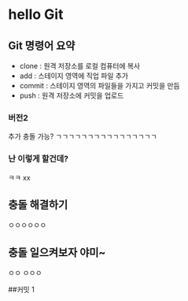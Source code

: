 # hello Git

## Git 명령어 요약
- clone : 원격 저장소를 로컬 컴퓨터에 복사
- add : 스테이지 영역에 직업 파일 추가
- commit : 스테이지 영역의 파일들을 가지고 커밋을 만듬
- push : 원격 저장소에 커밋을 업로드

### 버전2
추가
충돌 가능?
ㄱㄱㄱㄱㄱㄱㄱㄱㄱㄱㄱㄱㄱㄱㄱㄱ

### 난 이렇게 할건데?
ㅋㅋ
xx
## 충돌 해결하기
ㅇㅇㅇㅇㅇㅇ
## 충돌 일으켜보자 야미~
ㅇㅇ
ㅇㅇㅇ

##커밋
1